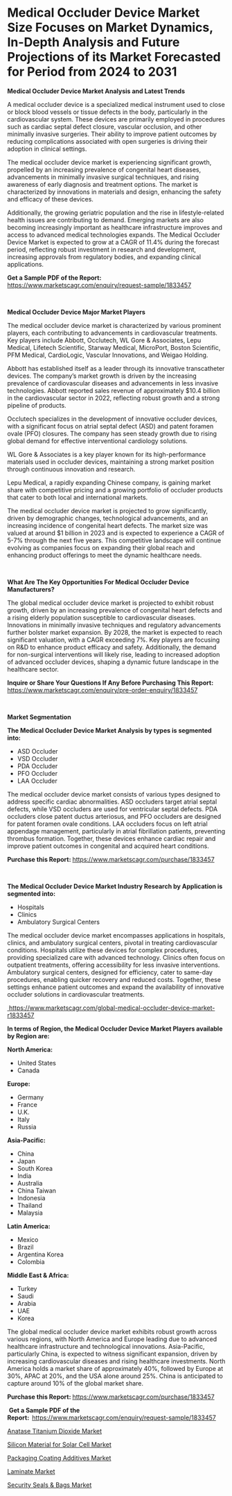 <p><h1>Medical Occluder Device Market Size Focuses on Market Dynamics, In-Depth Analysis and Future Projections of its Market Forecasted for Period from 2024 to 2031</h1></p><p><strong>Medical Occluder Device Market Analysis and Latest Trends</strong></p>
<p><p>A medical occluder device is a specialized medical instrument used to close or block blood vessels or tissue defects in the body, particularly in the cardiovascular system. These devices are primarily employed in procedures such as cardiac septal defect closure, vascular occlusion, and other minimally invasive surgeries. Their ability to improve patient outcomes by reducing complications associated with open surgeries is driving their adoption in clinical settings.</p><p>The medical occluder device market is experiencing significant growth, propelled by an increasing prevalence of congenital heart diseases, advancements in minimally invasive surgical techniques, and rising awareness of early diagnosis and treatment options. The market is characterized by innovations in materials and design, enhancing the safety and efficacy of these devices. </p><p>Additionally, the growing geriatric population and the rise in lifestyle-related health issues are contributing to demand. Emerging markets are also becoming increasingly important as healthcare infrastructure improves and access to advanced medical technologies expands. The Medical Occluder Device Market is expected to grow at a CAGR of 11.4% during the forecast period, reflecting robust investment in research and development, increasing approvals from regulatory bodies, and expanding clinical applications.</p></p>
<p><strong>Get a Sample PDF of the Report:&nbsp;</strong> <a href="https://www.marketscagr.com/enquiry/request-sample/1833457?utm_campaign=1173&utm_medium=2&utm_source=Github&utm_content=ia&utm_term=17102024&utm_id=medical-occluder-device">https://www.marketscagr.com/enquiry/request-sample/1833457</a></p>
<p>&nbsp;</p>
<p><strong>Medical Occluder Device Major Market Players</strong></p>
<p><p>The medical occluder device market is characterized by various prominent players, each contributing to advancements in cardiovascular treatments. Key players include Abbott, Occlutech, WL Gore & Associates, Lepu Medical, Lifetech Scientific, Starway Medical, MicroPort, Boston Scientific, PFM Medical, CardioLogic, Vascular Innovations, and Weigao Holding. </p><p>Abbott has established itself as a leader through its innovative transcatheter devices. The company’s market growth is driven by the increasing prevalence of cardiovascular diseases and advancements in less invasive technologies. Abbott reported sales revenue of approximately $10.4 billion in the cardiovascular sector in 2022, reflecting robust growth and a strong pipeline of products.</p><p>Occlutech specializes in the development of innovative occluder devices, with a significant focus on atrial septal defect (ASD) and patent foramen ovale (PFO) closures. The company has seen steady growth due to rising global demand for effective interventional cardiology solutions. </p><p>WL Gore & Associates is a key player known for its high-performance materials used in occluder devices, maintaining a strong market position through continuous innovation and research.</p><p>Lepu Medical, a rapidly expanding Chinese company, is gaining market share with competitive pricing and a growing portfolio of occluder products that cater to both local and international markets.</p><p>The medical occluder device market is projected to grow significantly, driven by demographic changes, technological advancements, and an increasing incidence of congenital heart defects. The market size was valued at around $1 billion in 2023 and is expected to experience a CAGR of 5-7% through the next five years. This competitive landscape will continue evolving as companies focus on expanding their global reach and enhancing product offerings to meet the dynamic healthcare needs.</p></p>
<p>&nbsp;</p>
<p><strong>What Are The Key Opportunities For Medical Occluder Device Manufacturers?</strong></p>
<p><p>The global medical occluder device market is projected to exhibit robust growth, driven by an increasing prevalence of congenital heart defects and a rising elderly population susceptible to cardiovascular diseases. Innovations in minimally invasive techniques and regulatory advancements further bolster market expansion. By 2028, the market is expected to reach significant valuation, with a CAGR exceeding 7%. Key players are focusing on R&D to enhance product efficacy and safety. Additionally, the demand for non-surgical interventions will likely rise, leading to increased adoption of advanced occluder devices, shaping a dynamic future landscape in the healthcare sector.</p></p>
<p><strong>Inquire or Share Your Questions If Any Before Purchasing This Report:</strong> <a href="https://www.marketscagr.com/enquiry/pre-order-enquiry/1833457?utm_campaign=1173&utm_medium=2&utm_source=Github&utm_content=ia&utm_term=17102024&utm_id=medical-occluder-device">https://www.marketscagr.com/enquiry/pre-order-enquiry/1833457</a></p>
<p>&nbsp;</p>
<p><strong>Market Segmentation</strong></p>
<p><strong>The Medical Occluder Device Market Analysis by types is segmented into:</strong></p>
<p><ul><li>ASD Occluder</li><li>VSD Occluder</li><li>PDA Occluder</li><li>PFO Occluder</li><li>LAA Occluder</li></ul></p>
<p><p>The medical occluder device market consists of various types designed to address specific cardiac abnormalities. ASD occluders target atrial septal defects, while VSD occluders are used for ventricular septal defects. PDA occluders close patent ductus arteriosus, and PFO occluders are designed for patent foramen ovale conditions. LAA occluders focus on left atrial appendage management, particularly in atrial fibrillation patients, preventing thrombus formation. Together, these devices enhance cardiac repair and improve patient outcomes in congenital and acquired heart conditions.</p></p>
<p><strong>Purchase this Report:&nbsp;</strong><a href="https://www.marketscagr.com/purchase/1833457?utm_campaign=1173&utm_medium=2&utm_source=Github&utm_content=ia&utm_term=17102024&utm_id=medical-occluder-device">https://www.marketscagr.com/purchase/1833457</a></p>
<p>&nbsp;</p>
<p><strong>The Medical Occluder Device Market Industry Research by Application is segmented into:</strong></p>
<p><ul><li>Hospitals</li><li>Clinics</li><li>Ambulatory Surgical Centers</li></ul></p>
<p><p>The medical occluder device market encompasses applications in hospitals, clinics, and ambulatory surgical centers, pivotal in treating cardiovascular conditions. Hospitals utilize these devices for complex procedures, providing specialized care with advanced technology. Clinics often focus on outpatient treatments, offering accessibility for less invasive interventions. Ambulatory surgical centers, designed for efficiency, cater to same-day procedures, enabling quicker recovery and reduced costs. Together, these settings enhance patient outcomes and expand the availability of innovative occluder solutions in cardiovascular treatments.</p></p>
<p><a href="https://www.marketscagr.com/global-medical-occluder-device-market-r1833457?utm_campaign=1173&utm_medium=2&utm_source=Github&utm_content=ia&utm_term=17102024&utm_id=medical-occluder-device">&nbsp;https://www.marketscagr.com/global-medical-occluder-device-market-r1833457</a></p>
<p><strong>In terms of Region, the Medical Occluder Device Market Players available by Region are:</strong></p>
<p>
    <p> <strong> North America: </strong>
        <ul>
            <li>United States</li>
            <li>Canada</li>
        </ul>
        </p> 
    <p> <strong> Europe: </strong>
        <ul>
            <li>Germany</li>
            <li>France</li>
            <li>U.K.</li>
            <li>Italy</li>
            <li>Russia</li>
        </ul>
        </p> 
    <p> <strong> Asia-Pacific: </strong>
        <ul>
            <li>China</li>
            <li>Japan</li>
            <li>South Korea</li>
            <li>India</li>
            <li>Australia</li>
            <li>China Taiwan</li>
            <li>Indonesia</li>
            <li>Thailand</li>
            <li>Malaysia</li>
        </ul>
        </p> 
    <p> <strong> Latin America: </strong>
        <ul>
            <li>Mexico</li>
            <li>Brazil</li>
            <li>Argentina Korea</li>
            <li>Colombia</li>
        </ul>
        </p> 
    <p> <strong> Middle East & Africa: </strong>
        <ul>
            <li>Turkey</li>
            <li>Saudi</li>
            <li>Arabia</li>
            <li>UAE</li>
            <li>Korea</li>
        </ul>
    </p>
    </p>
<p><p>The global medical occluder device market exhibits robust growth across various regions, with North America and Europe leading due to advanced healthcare infrastructure and technological innovations. Asia-Pacific, particularly China, is expected to witness significant expansion, driven by increasing cardiovascular diseases and rising healthcare investments. North America holds a market share of approximately 40%, followed by Europe at 30%, APAC at 20%, and the USA alone around 25%. China is anticipated to capture around 10% of the global market share.</p></p>
<p><strong>Purchase this Report: </strong><a href="https://www.marketscagr.com/purchase/1833457?utm_campaign=1173&utm_medium=2&utm_source=Github&utm_content=ia&utm_term=17102024&utm_id=medical-occluder-device">https://www.marketscagr.com/purchase/1833457</a></p>
<p>&nbsp;<strong>Get a Sample PDF of the Report:&nbsp;&nbsp;</strong><a href="https://www.marketscagr.com/enquiry/request-sample/1833457?utm_campaign=1173&utm_medium=2&utm_source=Github&utm_content=ia&utm_term=17102024&utm_id=medical-occluder-device">https://www.marketscagr.com/enquiry/request-sample/1833457</a></p>
<p><strong></strong></p>
<p><p><a href="https://www.linkedin.com/pulse/trends-global-anatase-titanium-dioxide-market-forecast-ivwje?utm_campaign=1173&utm_medium=2&utm_source=Github&utm_content=ia&utm_term=17102024&utm_id=medical-occluder-device">Anatase Titanium Dioxide Market</a></p><p><a href="https://github.com/lyndi2n3hdalbey/Market-Research-Report-List-1/blob/main/silicon-material-for-solar-cell-market.md?utm_campaign=1173&utm_medium=2&utm_source=Github&utm_content=ia&utm_term=17102024&utm_id=medical-occluder-device">Silicon Material for Solar Cell Market</a></p><p><a href="https://www.linkedin.com/pulse/strategic-roadmap-global-packaging-coating-additives-market-y5btc?utm_campaign=1173&utm_medium=2&utm_source=Github&utm_content=ia&utm_term=17102024&utm_id=medical-occluder-device">Packaging Coating Additives Market</a></p><p><a href="https://www.linkedin.com/pulse/global-laminate-market-size-trends-analysis-regional-outlook-wdrac?utm_campaign=1173&utm_medium=2&utm_source=Github&utm_content=ia&utm_term=17102024&utm_id=medical-occluder-device">Laminate Market</a></p><p><a href="https://github.com/dongailes86c/Market-Research-Report-List-1/blob/main/security-seals-bags-market.md?utm_campaign=1173&utm_medium=2&utm_source=Github&utm_content=ia&utm_term=17102024&utm_id=medical-occluder-device">Security Seals & Bags Market</a></p></p>